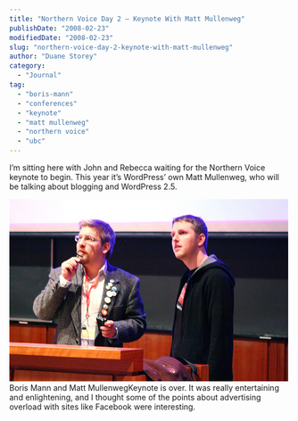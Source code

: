 ```yaml
---
title: "Northern Voice Day 2 – Keynote With Matt Mullenweg"
publishDate: "2008-02-23"
modifiedDate: "2008-02-23"
slug: "northern-voice-day-2-keynote-with-matt-mullenweg"
author: "Duane Storey"
category:
  - "Journal"
tag:
  - "boris-mann"
  - "conferences"
  - "keynote"
  - "matt mullenweg"
  - "northern voice"
  - "ubc"
---
```


I’m sitting here with John and Rebecca waiting for the Northern Voice keynote to begin. This year it’s WordPress’ own Matt Mullenweg, who will be talking about blogging and WordPress 2.5.

![](_images/northern-voice-day-2--keynote-with-matt-mullenweg-1.jpg)Boris Mann and Matt MullenwegKeynote is over. It was really entertaining and enlightening, and I thought some of the points about advertising overload with sites like Facebook were interesting.